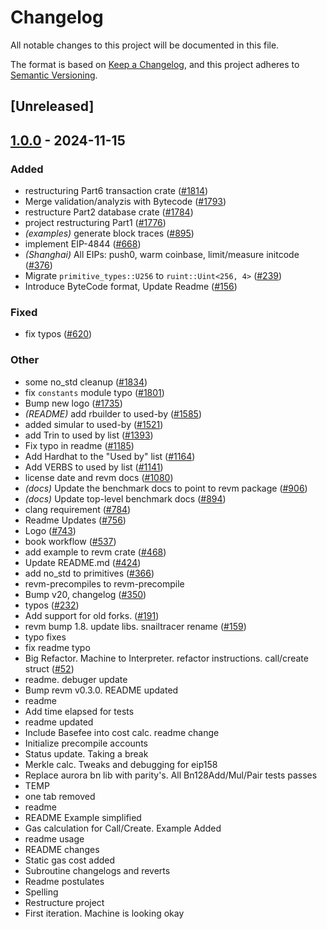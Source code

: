 # Changelog

All notable changes to this project will be documented in this file.

The format is based on [Keep a Changelog](https://keepachangelog.com/en/1.0.0/),
and this project adheres to [Semantic Versioning](https://semver.org/spec/v2.0.0.html).

## [Unreleased]

## [1.0.0](https://github.com/bsh98/revm/releases/tag/revm-bytecode-v1.0.0) - 2024-11-15

### Added

- restructuring Part6 transaction crate ([#1814](https://github.com/bsh98/revm/pull/1814))
- Merge validation/analyzis with Bytecode ([#1793](https://github.com/bsh98/revm/pull/1793))
- restructure Part2 database crate ([#1784](https://github.com/bsh98/revm/pull/1784))
- project restructuring Part1 ([#1776](https://github.com/bsh98/revm/pull/1776))
- *(examples)* generate block traces ([#895](https://github.com/bsh98/revm/pull/895))
- implement EIP-4844 ([#668](https://github.com/bsh98/revm/pull/668))
- *(Shanghai)* All EIPs: push0, warm coinbase, limit/measure initcode ([#376](https://github.com/bsh98/revm/pull/376))
- Migrate `primitive_types::U256` to `ruint::Uint<256, 4>` ([#239](https://github.com/bsh98/revm/pull/239))
- Introduce ByteCode format, Update Readme ([#156](https://github.com/bsh98/revm/pull/156))

### Fixed

- fix typos ([#620](https://github.com/bsh98/revm/pull/620))

### Other

- some no_std cleanup ([#1834](https://github.com/bsh98/revm/pull/1834))
- fix `constants` module typo ([#1801](https://github.com/bsh98/revm/pull/1801))
- Bump new logo ([#1735](https://github.com/bsh98/revm/pull/1735))
- *(README)* add rbuilder to used-by ([#1585](https://github.com/bsh98/revm/pull/1585))
- added simular to used-by ([#1521](https://github.com/bsh98/revm/pull/1521))
- add Trin to used by list ([#1393](https://github.com/bsh98/revm/pull/1393))
- Fix typo in readme ([#1185](https://github.com/bsh98/revm/pull/1185))
- Add Hardhat to the "Used by" list ([#1164](https://github.com/bsh98/revm/pull/1164))
- Add VERBS to used by list ([#1141](https://github.com/bsh98/revm/pull/1141))
- license date and revm docs ([#1080](https://github.com/bsh98/revm/pull/1080))
- *(docs)* Update the benchmark docs to point to revm package ([#906](https://github.com/bsh98/revm/pull/906))
- *(docs)* Update top-level benchmark docs ([#894](https://github.com/bsh98/revm/pull/894))
- clang requirement ([#784](https://github.com/bsh98/revm/pull/784))
- Readme Updates ([#756](https://github.com/bsh98/revm/pull/756))
- Logo ([#743](https://github.com/bsh98/revm/pull/743))
- book workflow ([#537](https://github.com/bsh98/revm/pull/537))
- add example to revm crate ([#468](https://github.com/bsh98/revm/pull/468))
- Update README.md ([#424](https://github.com/bsh98/revm/pull/424))
- add no_std to primitives ([#366](https://github.com/bsh98/revm/pull/366))
- revm-precompiles to revm-precompile
- Bump v20, changelog ([#350](https://github.com/bsh98/revm/pull/350))
- typos ([#232](https://github.com/bsh98/revm/pull/232))
- Add support for old forks. ([#191](https://github.com/bsh98/revm/pull/191))
- revm bump 1.8. update libs. snailtracer rename ([#159](https://github.com/bsh98/revm/pull/159))
- typo fixes
- fix readme typo
- Big Refactor. Machine to Interpreter. refactor instructions. call/create struct ([#52](https://github.com/bsh98/revm/pull/52))
- readme. debuger update
- Bump revm v0.3.0. README updated
- readme
- Add time elapsed for tests
- readme updated
- Include Basefee into cost calc. readme change
- Initialize precompile accounts
- Status update. Taking a break
- Merkle calc. Tweaks and debugging for eip158
- Replace aurora bn lib with parity's. All Bn128Add/Mul/Pair tests passes
- TEMP
- one tab removed
- readme
- README Example simplified
- Gas calculation for Call/Create. Example Added
- readme usage
- README changes
- Static gas cost added
- Subroutine changelogs and reverts
- Readme postulates
- Spelling
- Restructure project
- First iteration. Machine is looking okay
